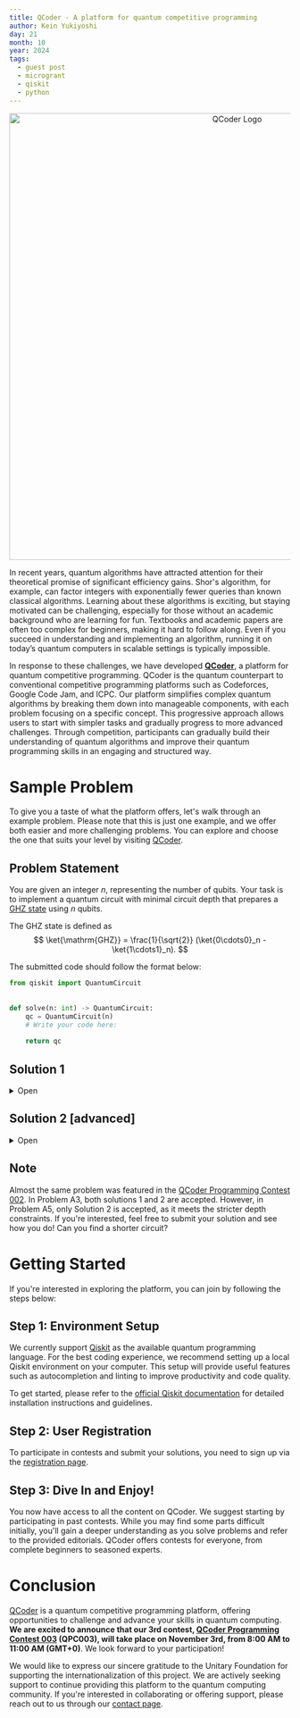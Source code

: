 ```yaml
---
title: QCoder - A platform for quantum competitive programming
author: Kein Yukiyoshi
day: 21
month: 10
year: 2024
tags: 
  - guest post
  - microgrant
  - qiskit
  - python
---
```


<p align="center">
    <img src='../../images/2024-qcoder/qcoder_logo.png' alt='QCoder Logo' width=800/>
</p>

In recent years, quantum algorithms have attracted attention for their theoretical promise of significant efficiency gains.
Shor's algorithm, for example, can factor integers with exponentially fewer queries than known classical algorithms.
Learning about these algorithms is exciting, but staying motivated can be challenging, especially for those without an academic background who are learning for fun.
Textbooks and academic papers are often too complex for beginners, making it hard to follow along.
Even if you succeed in understanding and implementing an algorithm, running it on today’s quantum computers in scalable settings is typically impossible.

In response to these challenges, we have developed **[QCoder](https://www.qcoder.jp/)**, a platform for quantum competitive programming.
QCoder is the quantum counterpart to conventional competitive programming platforms such as Codeforces, Google Code Jam, and ICPC.
Our platform simplifies complex quantum algorithms by breaking them down into manageable components, with each problem focusing on a specific concept.
This progressive approach allows users to start with simpler tasks and gradually progress to more advanced challenges.
Through competition, participants can gradually build their understanding of quantum algorithms and improve their quantum programming skills in an engaging and structured way.

# Sample Problem
To give you a taste of what the platform offers, let's walk through an example problem.
Please note that this is just one example, and we offer both easier and more challenging problems.
You can explore and choose the one that suits your level by visiting [QCoder](https://www.qcoder.jp/).

## Problem Statement
You are given an integer $n$, representing the number of qubits.
Your task is to implement a quantum circuit with minimal circuit depth that prepares a [GHZ state](https://en.wikipedia.org/wiki/Greenberger%E2%80%93Horne%E2%80%93Zeilinger_state) using $n$ qubits.

The GHZ state is defined as
$$
\ket{\mathrm{GHZ}} = \frac{1}{\sqrt{2}} (\ket{0\cdots0}_n - \ket{1\cdots1}_n).
$$

The submitted code should follow the format below:
```python
from qiskit import QuantumCircuit
 
 
def solve(n: int) -> QuantumCircuit:
    qc = QuantumCircuit(n)
    # Write your code here:
 
    return qc
```

## Solution 1
<details>
<summary>Open</summary>
The most straight forward solution can be described as follows:

First, apply the Hadamard gate to the first quantum bit.
$$
\ket{000 \cdots 0} \xrightarrow{H(0)}  \frac{1}{\sqrt{2}} \lparen \ket{000 \cdots 0} + \ket{100 \cdots 0} \rparen
$$
Next, we transform the state $\ket{100 \cdots 0}$ to $\ket{110 \cdots 0}$.
To achieve this, apply a controlled-X gate (CNOT gate) with the first quantum bit as the control bit and the second quantum bit as the target bit:
$$
\frac{1}{\sqrt{2}} \lparen \ket{000 \cdots 0} + \ket{100 \cdots 0} \rparen \xrightarrow{CX(0,1)}  \frac{1}{\sqrt{2}} \lparen \ket{000 \cdots 0} + \ket{110 \cdots 0} \rparen
$$
By continuing to apply the controlled-X gate until the $n$-th qubit is the target bit, we can prepare the GHZ state.
$$
\frac{1}{\sqrt{2}} \lparen \ket{000 \cdots 0} + \ket{110 \cdots 0} \rparen \xrightarrow{CX(0,2)} \, \cdots \xrightarrow{CX(0,n-1)} \frac{1}{\sqrt{2}} (\ket{0...0} + \ket{1...1})
$$
Summarizing these operations, we obtain the following circuit when $n = 4$:

<p align="center">
    <img src='../../images/2024-qcoder/QPC002_A3_circuit.png' width=500/>
</p>

Below is a sample program:
```python
from qiskit import QuantumCircuit
 
 
def solve(n: int) -> QuantumCircuit:
    qc = QuantumCircuit(n)
 
    qc.h(0)
 
    for i in range(1, n):
        qc.cx(0, i)
 
    return qc
```

</details>

## Solution 2 [advanced]
<details>
<summary>Open</summary>

In the solution 1, the depth of the quantum circuit is $n$.
What kind of quantum circuit should be designed to further reduce the depth of the quantum circuit?

Let's examine the following example with 8 qubits.

<p align="center">
    <img src='../../images/2024-qcoder/QPC002_A5_circuit.png' width=600/>
</p>

In this case, the operations within each block, divided by the boundaries on the quantum circuit, act on different qubits, allowing them to be executed simultaneously. Therefore, the depth of each block is 1.
Thus, the depth of the quantum circuit above is 4.

By generalizing this circuit, the depth of the quantum circuit becomes $\lceil \log_{2}{n} \rceil + 1$, which satisfies the constraint of reduced depth.

Below is a sample program:
```python
import math

from qiskit import QuantumCircuit


def solve(n: int) -> QuantumCircuit:
    qc = QuantumCircuit(n)

    qc.h(0)

    for i in range(int(math.log2(n)) + 1):
        for j in range(2**i):
            if 2**i + j == n:
                break
            qc.cx(j, 2**i + j)

    return qc
```

</details>

## Note
Almost the same problem was featured in the [QCoder Programming Contest 002](https://www.qcoder.jp/contests/QPC002/). In Problem A3, both solutions 1 and 2 are accepted. However, in Problem A5, only Solution 2 is accepted, as it meets the stricter depth constraints. If you're interested, feel free to submit your solution and see how you do! Can you find a shorter circuit?

# Getting Started
If you're interested in exploring the platform, you can join by following the steps below:

## Step 1: Environment Setup
We currently support [Qiskit](https://github.com/Qiskit/qiskit/) as the available quantum programming language.
For the best coding experience, we recommend setting up a local Qiskit environment on your computer. This setup will provide useful features such as autocompletion and linting to improve productivity and code quality.

To get started, please refer to the [official Qiskit documentation](https://docs.quantum.ibm.com/guides/) for detailed installation instructions and guidelines.

## Step 2: User Registration
To participate in contests and submit your solutions, you need to sign up via the [registration page](https://www.qcoder.jp/auth/signup).

## Step 3: Dive In and Enjoy!
You now have access to all the content on QCoder. We suggest starting by participating in past contests. While you may find some parts difficult initially, you'll gain a deeper understanding as you solve problems and refer to the provided editorials. QCoder offers contests for everyone, from complete beginners to seasoned experts.

# Conclusion
[QCoder](https://www.qcoder.jp/) is a quantum competitive programming platform, offering opportunities to challenge and advance your skills in quantum computing.
**We are excited to announce that our 3rd contest, [QCoder Programming Contest 003](https://www.qcoder.jp/contests/QPC003) (QPC003), will take place on November 3rd, from 8:00 AM to 11:00 AM (GMT+0)**. We look forward to your participation!

We would like to express our sincere gratitude to the Unitary Foundation for supporting the internationalization of this project. We are actively seeking support to continue providing this platform to the quantum computing community. If you're interested in collaborating or offering support, please reach out to us through our [contact page](https://www.qcoder.jp/contact).
